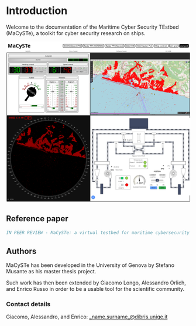 # Introduction

Welcome to the documentation of the Maritime Cyber Security TEstbed (MaCySTe), a toolkit for cyber security research on ships.

![MaCySTe](./images/home.png)

## Reference paper

```bibtex
IN PEER REVIEW - MaCySTe: a virtual testbed for maritime cybersecurity - G. Longo, A. Orlich, S. Musante, A. Merlo, E. Russo
```

## Authors

MaCySTe has been developed in the University of Genova by Stefano Musante as his master thesis project.

Such work has then been extended by Giacomo Longo, Alessandro Orlich, and Enrico Russo in order to be a usable tool for the scientific community.

### Contact details

Giacomo, Alessandro, and Enrico: _name.surname_@dibris.unige.it
